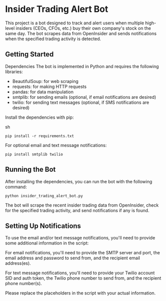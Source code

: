 # Insider Trading Alert Bot
This project is a bot designed to track and alert users when multiple high-level insiders (CEOs, CFOs, etc.) buy their own company's stock on the same day. The bot scrapes data from OpenInsider and sends notifications when the specified trading activity is detected.

## Getting Started
Dependencies
The bot is implemented in Python and requires the following libraries:


- BeautifulSoup: for web scraping
- requests: for making HTTP requests
- pandas: for data manipulation
- smtplib: for sending emails (optional, if email notifications are desired)
- twilio: for sending text messages (optional, if SMS notifications are desired)

Install the dependencies with pip:


sh

```
pip install -r requirements.txt
```
For optional email and text message notifications:

```
pip install smtplib twilio
```

## Running the Bot

After installing the dependencies, you can run the bot with the following command:

```
python insider_trading_alert_bot.py
```

The bot will scrape the recent insider trading data from OpenInsider, check for the specified trading activity, and send notifications if any is found.

## Setting Up Notifications
To use the email and/or text message notifications, you'll need to provide some additional information in the script:

For email notifications, you'll need to provide the SMTP server and port, the email address and password to send from, and the recipient email address(es).

For text message notifications, you'll need to provide your Twilio account SID and auth token, the Twilio phone number to send from, and the recipient phone number(s).

Please replace the placeholders in the script with your actual information.

